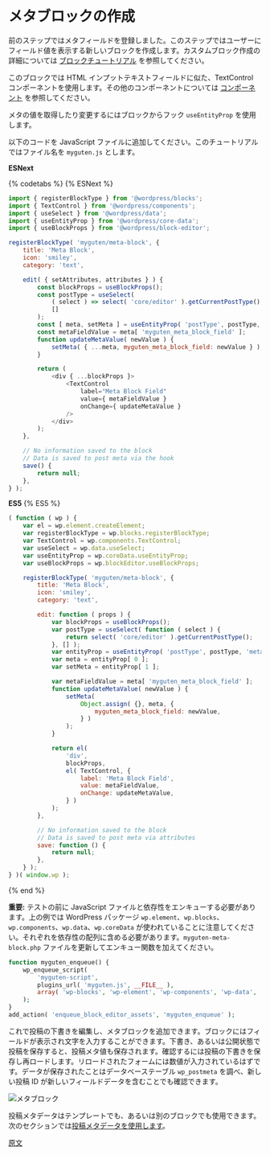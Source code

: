 <!--
# Create Meta Block
 -->
# メタブロックの作成

<!--
With the meta field registered in the previous step, next you will create a new block used to display the field value to the user. See the [Block Tutorial](/docs/how-to-guides/block-tutorial/README.md) for a deeper understanding of creating custom blocks.

For this block, you will use the TextControl component, which is similar to an HTML input text field. For additional components, check out the [Component Reference](/packages/components/README.md).
 -->
前のステップではメタフィールドを登録しました。このステップではユーザーにフィールド値を表示する新しいブロックを作成します。カスタムブロック作成の詳細については [ブロックチュートリアル](https://ja.wordpress.org/team/handbook/block-editor/how-to-guides/block-tutorial/) を参照してください。

このブロックでは HTML インプットテキストフィールドに似た、TextControl コンポーネントを使用します。その他のコンポーネントについては [コンポーネント](https://ja.wordpress.org/team/handbook/block-editor/components/) を参照してください。

<!--
The hook `useEntityProp` can be used by the blocks to get or change meta values.

Add this code to your JavaScript file (this tutorial will call the file `myguten.js`):
 -->
メタの値を取得したり変更するにはブロックからフック `useEntityProp` を使用します。

以下のコードを JavaScript ファイルに追加してください。このチュートリアルではファイル名を `myguten.js` とします。

 **ESNext**

{% codetabs %}
{% ESNext %}

```js
import { registerBlockType } from '@wordpress/blocks';
import { TextControl } from '@wordpress/components';
import { useSelect } from '@wordpress/data';
import { useEntityProp } from '@wordpress/core-data';
import { useBlockProps } from '@wordpress/block-editor';

registerBlockType( 'myguten/meta-block', {
	title: 'Meta Block',
	icon: 'smiley',
	category: 'text',

	edit( { setAttributes, attributes } ) {
		const blockProps = useBlockProps();
		const postType = useSelect(
			( select ) => select( 'core/editor' ).getCurrentPostType(),
			[]
		);
		const [ meta, setMeta ] = useEntityProp( 'postType', postType, 'meta' );
		const metaFieldValue = meta[ 'myguten_meta_block_field' ];
		function updateMetaValue( newValue ) {
			setMeta( { ...meta, myguten_meta_block_field: newValue } );
		}

		return (
			<div { ...blockProps }>
				<TextControl
					label="Meta Block Field"
					value={ metaFieldValue }
					onChange={ updateMetaValue }
				/>
			</div>
		);
	},

	// No information saved to the block
	// Data is saved to post meta via the hook
	save() {
		return null;
	},
} );
```

**ES5**
{% ES5 %}

```js
( function ( wp ) {
	var el = wp.element.createElement;
	var registerBlockType = wp.blocks.registerBlockType;
	var TextControl = wp.components.TextControl;
	var useSelect = wp.data.useSelect;
	var useEntityProp = wp.coreData.useEntityProp;
	var useBlockProps = wp.blockEditor.useBlockProps;

	registerBlockType( 'myguten/meta-block', {
		title: 'Meta Block',
		icon: 'smiley',
		category: 'text',

		edit: function ( props ) {
			var blockProps = useBlockProps();
			var postType = useSelect( function ( select ) {
				return select( 'core/editor' ).getCurrentPostType();
			}, [] );
			var entityProp = useEntityProp( 'postType', postType, 'meta' );
			var meta = entityProp[ 0 ];
			var setMeta = entityProp[ 1 ];

			var metaFieldValue = meta[ 'myguten_meta_block_field' ];
			function updateMetaValue( newValue ) {
				setMeta(
					Object.assign( {}, meta, {
						myguten_meta_block_field: newValue,
					} )
				);
			}

			return el(
				'div',
				blockProps,
				el( TextControl, {
					label: 'Meta Block Field',
					value: metaFieldValue,
					onChange: updateMetaValue,
				} )
			);
		},

		// No information saved to the block
		// Data is saved to post meta via attributes
		save: function () {
			return null;
		},
	} );
} )( window.wp );
```

{% end %}
<!--
**Important:** Before you test, you need to enqueue your JavaScript file and its dependencies. Note the WordPress packages used above are `wp.element`, `wp.blocks`, `wp.components`, `wp.data`, and `wp.coreData`. Each of these need to be included in the array of dependencies. Update the `myguten-meta-block.php` file adding the enqueue function:
 -->
**重要:** テストの前に JavaScript ファイルと依存性をエンキューする必要があります。上の例では WordPress パッケージ `wp.element`、`wp.blocks`、`wp.components`、`wp.data`、`wp.coreData` が使われていることに注意してください。それぞれを依存性の配列に含める必要があります。`myguten-meta-block.php` ファイルを更新してエンキュー関数を加えてください。

```php
function myguten_enqueue() {
	wp_enqueue_script(
		'myguten-script',
		plugins_url( 'myguten.js', __FILE__ ),
		array( 'wp-blocks', 'wp-element', 'wp-components', 'wp-data', 'wp-core-data', 'wp-block-editor' )
	);
}
add_action( 'enqueue_block_editor_assets', 'myguten_enqueue' );
```
<!--
You can now edit a draft post and add a Meta Block to the post. You will see your field that you can type a value in. When you save the post, either as a draft or published, the post meta value will be saved too. You can verify by saving and reloading your draft, the form will still be filled in on reload.

![Meta Block](https://raw.githubusercontent.com/WordPress/gutenberg/HEAD/docs/how-to-guides/metabox/meta-block.png)

You can now use the post meta data in a template, or another block. See next section for [using post meta data](/docs/how-to-guides/metabox/meta-block-4-use-data.md). You could also confirm the data is saved by checking the database table `wp_postmeta` and confirm the new post id contains the new field data.
 -->

これで投稿の下書きを編集し、メタブロックを追加できます。ブロックにはフィールドが表示され文字を入力することができます。下書き、あるいは公開状態で投稿を保存すると、投稿メタ値も保存されます。確認するには投稿の下書きを保存し再ロードします。リロードされたフォームには数値が入力されているはずです。データが保存されたことはデータベーステーブル `wp_postmeta` を調べ、新しい投稿 ID が新しいフィールドデータを含むことでも確認できます。

![メタブロック](https://raw.githubusercontent.com/WordPress/gutenberg/HEAD/docs/how-to-guides/metabox/meta-block.png)

投稿メタデータはテンプレートでも、あるいは別のブロックでも使用できます。次のセクションでは[投稿メタデータを使用します](https://ja.wordpress.org/team/handbook/block-editor/how-to-guides/metabox/meta-block-4-use-data/)。

[原文](https://github.com/WordPress/gutenberg/blob/trunk/docs/how-to-guides/metabox/meta-block-3-add.md)

